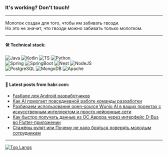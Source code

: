 ### It's working? Don't touch!

---
Молоток создан для того, чтобы им забивать гвозди. <br>
Но это не значит, что гвозди можно забивать только молотком.

---

#### 🛠️ Technical stack:

![Java](https://img.shields.io/badge/Java-informational?logo=Oracle&style=flat&logoColor=white&color=FF4500)
![Kotlin](https://img.shields.io/badge/Kotlin-informational?logo=Kotlin&style=flat&logoColor=white&color=774D97)
![TS](https://img.shields.io/badge/TypeScript-informational?logo=typeScript&style=flat&logoColor=black&color=017acc)
![Python](https://img.shields.io/badge/Python-informational?logo=Python&style=flat&logoColor=black&color=ffdd54) <br>
![Spring](https://img.shields.io/badge/Spring-informational?logo=Spring&style=flat&logoColor=white&color=6DB33F) 
![SpringBoot](https://img.shields.io/badge/SpringBoot-informational?logo=SpringBoot&style=flat&logoColor=white&color=6DB33F)
![Nest](https://img.shields.io/badge/NestJS-informational?logo=NestJS&style=flat&logoColor=white&color=E0234E) 
![NodeJS](https://img.shields.io/badge/NodeJS-informational?logo=node.js&style=flat&logoColor=white&color=70A760)<br>
![PostgreSQL](https://img.shields.io/badge/PostgreSQL-informational?logo=PostgreSQL&style=flat&logoColor=white&color=DAA520)
![MongoDB](https://img.shields.io/badge/MongoDB-informational?logo=MongoDB&style=flat&logoColor=white&color=870000)
![Apache](https://img.shields.io/badge/Apache-informational?logo=apache&style=flat&logoColor=white&color=f74e28)

___  

#### 💬 Latest posts from habr.com:

<!-- BLOG-POST-LIST:START -->
- [Fastlane для Android разработчиков](https://habr.com/ru/companies/garage8/articles/799691/?utm_source=habrahabr&utm_medium=rss&utm_campaign=799691)
- [Как AI помогает повседневной работе команды разработки](https://habr.com/ru/companies/bimeister/articles/799967/?utm_source=habrahabr&utm_medium=rss&utm_campaign=799967)
- [Разбираем использование open-source Wunjo AI в ваших проектах с искусственным интеллектом и просто нейронные сети](https://habr.com/ru/articles/799977/?utm_source=habrahabr&utm_medium=rss&utm_campaign=799977)
- [Как быстро получать данные из ОС Аврора через интерфейс D-Bus во Flutter-приложении](https://habr.com/ru/companies/friflex/articles/799855/?utm_source=habrahabr&utm_medium=rss&utm_campaign=799855)
- [Стажёры рулят или Почему не надо бояться доверять молодым сотрудникам](https://habr.com/ru/companies/ozontech/articles/799477/?utm_source=habrahabr&utm_medium=rss&utm_campaign=799477)
<!-- BLOG-POST-LIST:END -->

---
[![Top Langs](https://github-readme-stats-git-master-advtsetting-gmailcom.vercel.app/api/top-langs/?username=zloylis&langs_count=10&hide_title=false&title_color=e6edf3&size_weight=0.5&count_weight=0.5&layout=compact&hide_border=true&theme=dracula)](https://github.com/zloylis)
<!--![GitHub stats](https://github-readme-stats-git-master-advtsetting-gmailcom.vercel.app/api?username=zloylis&show_icons=true&hide_border=true&theme=dracula&hide_title=true&include_all_commits=true&count_private=true&hide=contribs&hide_rank=true)-->
